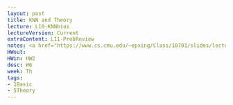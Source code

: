 ```yaml
---
layout: post
title: KNN and Theory
lecture: L10-KNNbias
lectureVersion: Current
extraContent: L11-ProbReview
notes: <a href="https://www.cs.cmu.edu/~epxing/Class/10701/slides/lecture16-VC.pdf"> Useful about Model Complexity </a>
HWout:
HWin: HW2
desc: W6
week: Th
tags:
- 1Basic
- 5Theory
---
```

